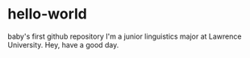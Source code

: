 # hello-world
baby's first github repository
I'm a junior linguistics major at Lawrence University.
Hey, have a good day.
